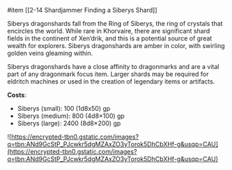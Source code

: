  #item [[2-14  Shardjammer Finding a Siberys Shard]]

Siberys dragonshards fall from the Ring of Siberys, the ring of crystals that encircles the world. While rare in Khorvaire, there are significant shard fields in the continent of Xen’drik, and this is a potential source of great wealth for explorers. Siberys dragonshards are amber in color, with swirling golden veins gleaming within.

Siberys dragonshards have a close affinity to dragonmarks and are a vital part of any dragonmark focus item. Larger shards may be required for eldritch machines or used in the creation of legendary items or artifacts.

**Costs**:
- Siberys (small): 100 (1d8x50) gp
- Siberys (medium): 800 (4d8×100) gp
- Siberys (large): 2400 (8d8×200) gp

![https://encrypted-tbn0.gstatic.com/images?q=tbn:ANd9GcStP_PJcwkr5dgMZAxZO3yTorok5DhCbXHf-g&usqp=CAU](https://encrypted-tbn0.gstatic.com/images?q=tbn:ANd9GcStP_PJcwkr5dgMZAxZO3yTorok5DhCbXHf-g&usqp=CAU)
